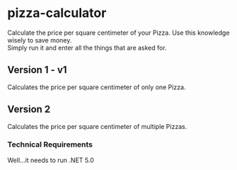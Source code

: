 # pizza-calculator
Calculate the price per square centimeter of your Pizza. Use this knowledge wisely to save money.
<br>
Simply run it and enter all the things that are asked for.

## Version 1 - v1
Calculates the price per square centimeter of only one Pizza.

## Version 2
Calculates the price per square centimeter of multiple Pizzas.

### Technical Requirements
Well...it needs to run .NET 5.0
